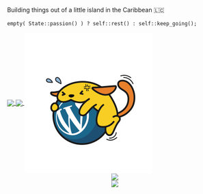 Building things out of a little island in the Caribbean 🇱🇨

```
empty( State::passion() ) ? self::rest() : self::keep_going();
```

<a href="#">
  <img align="center" src="https://github-readme-stats.vercel.app/api?username=uvlabs&theme=algolia&show_icons=true&count_private=true" />
</a>
<a href="#">
  <img align="center" src="https://github-readme-stats.vercel.app/api/top-langs/?username=uvlabs&theme=algolia&hide=visual basic&layout=compact" />
</a>
<a href="#">
  <img align="center" src="https://github.com/marktimemedia/my-wapuu/raw/master/png/wapuu-struggle.png" />
</a>
<a style="display: flex; justify-content: center" href="#">
  <img align="center" src="https://github.com/marktimemedia/my-wapuu/raw/master/png/wapuu-brainhurts.png" />
</a>
<a style="display: flex; justify-content: center" href="#">
  <img align="center" src="https://github.com/marktimemedia/my-wapuu/raw/master/png/wapuu-snitch.png" />
</a>
<!--
**UVLabs/UVLabs** is a ✨ _special_ ✨ repository because its `README.md` (this file) appears on your GitHub profile.

Here are some ideas to get you started:

- 🔭 I’m currently working on ...
- 🌱 I’m currently learning ...
- 👯 I’m looking to collaborate on ...
- 🤔 I’m looking for help with ...
- 💬 Ask me about ...
- 📫 How to reach me: ...
- 😄 Pronouns: ...
- ⚡ Fun fact: ...
-->
